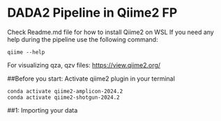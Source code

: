 # DADA2 Pipeline in Qiime2 FP 

Check Readme.md file for how to install Qiime2 on WSL 
If you need any help during the pipeline use the following command: 

    qiime --help

For visualizing qza, qzv files: https://view.qiime2.org/

##Before you start: Activate qiime2 plugin in your terminal

    conda activate qiime2-amplicon-2024.2
    conda activate qiime2-shotgun-2024.2

##1: Importing your data
